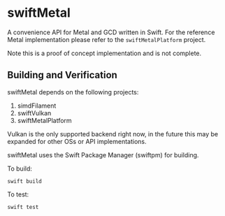 # swiftMetal

A convenience API for Metal and GCD written in Swift. For the reference Metal implementation
please refer to the `swiftMetalPlatform` project.

Note this is a proof of concept implementation and is not complete.

## Building and Verification

swiftMetal depends on the following projects:
1. simdFilament
2. swiftVulkan
3. swiftMetalPlatform

Vulkan is the only supported backend right now, in the future this may be expanded
for other OSs or API implementations.

swiftMetal uses the Swift Package Manager (swiftpm) for building.

To build:
```
swift build
```

To test:
```
swift test
```

